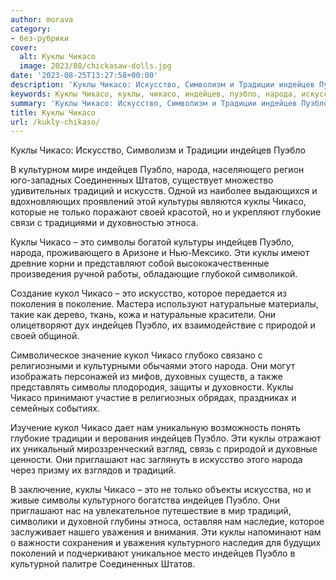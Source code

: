 ```yaml
---
author: morava
category:
- без-рубрики
cover:
  alt: Куклы Чикасо
  image: 2023/08/chickasaw-dolls.jpg
date: '2023-08-25T13:27:58+00:00'
description: 'Куклы Чикасо: Искусство, Символизм и Традиции индейцев Пуэбло В культурном мире индейцев Пуэбло, народа, населяющего регион юго-западных Соединенных...'
keywords: Куклы Чикасо, куклы, чикасо, индейцев, пуэбло, народа, искусство, традиций, это, символы, кукол, нам, традиции, соединенных, штатов, культуры
summary: 'Куклы Чикасо: Искусство, Символизм и Традиции индейцев Пуэбло В культурном мире индейцев Пуэбло, народа, населяющего регион юго-западных Соединенных...'
title: Куклы Чикасо
url: /kukly-chikaso/
---
```


Куклы Чикасо: Искусство, Символизм и Традиции индейцев Пуэбло

В культурном мире индейцев Пуэбло, народа, населяющего регион юго-западных Соединенных Штатов, существует множество удивительных традиций и искусств. Одной из наиболее выдающихся и вдохновляющих проявлений этой культуры являются куклы Чикасо, которые не только поражают своей красотой, но и укрепляют глубокие связи с традициями и духовностью этноса.

Куклы Чикасо – это символы богатой культуры индейцев Пуэбло, народа, проживающего в Аризоне и Нью-Мексико. Эти куклы имеют древние корни и представляют собой высококачественные произведения ручной работы, обладающие глубокой символикой.

Создание кукол Чикасо – это искусство, которое передается из поколения в поколение. Мастера используют натуральные материалы, такие как дерево, ткань, кожа и натуральные красители. Они олицетворяют дух индейцев Пуэбло, их взаимодействие с природой и своей общиной.

Символическое значение кукол Чикасо глубоко связано с религиозными и культурными обычаями этого народа. Они могут изображать персонажей из мифов, духовных существ, а также представлять символы плодородия, защиты и духовности. Куклы Чикасо принимают участие в религиозных обрядах, праздниках и семейных событиях.

Изучение кукол Чикасо дает нам уникальную возможность понять глубокие традиции и верования индейцев Пуэбло. Эти куклы отражают их уникальный мироззренческий взгляд, связь с природой и духовные ценности. Они приглашают нас заглянуть в искусство этого народа через призму их взглядов и традиций.

В заключение, куклы Чикасо – это не только объекты искусства, но и живые символы культурного богатства индейцев Пуэбло. Они приглашают нас на увлекательное путешествие в мир традиций, символики и духовной глубины этноса, оставляя нам наследие, которое заслуживает нашего уважения и внимания. Эти куклы напоминают нам о важности сохранения и уважения культурного наследия для будущих поколений и подчеркивают уникальное место индейцев Пуэбло в культурной палитре Соединенных Штатов.
